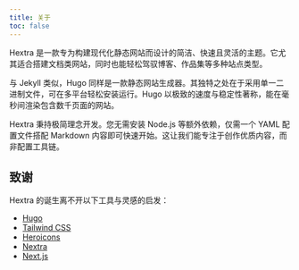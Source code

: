 ```yaml
---
title: 关于
toc: false
---
```


Hextra 是一款专为构建现代化静态网站而设计的简洁、快速且灵活的主题。它尤其适合搭建文档类网站，同时也能轻松驾驭博客、作品集等多种站点类型。

与 Jekyll 类似，Hugo 同样是一款静态网站生成器。其独特之处在于采用单一二进制文件，可在多平台轻松安装运行。Hugo 以极致的速度与稳定性著称，能在毫秒间渲染包含数千页面的网站。

Hextra 秉持极简理念开发。您无需安装 Node.js 等额外依赖，仅需一个 YAML 配置文件搭配 Markdown 内容即可快速开始。这让我们能专注于创作优质内容，而非配置工具链。

## 致谢

Hextra 的诞生离不开以下工具与灵感的启发：

- [Hugo](https://gohugo.io/)
- [Tailwind CSS](https://tailwindcss.com/)
- [Heroicons](https://heroicons.com/)
- [Nextra](https://nextra.vercel.app/)
- [Next.js](https://nextjs.org/)